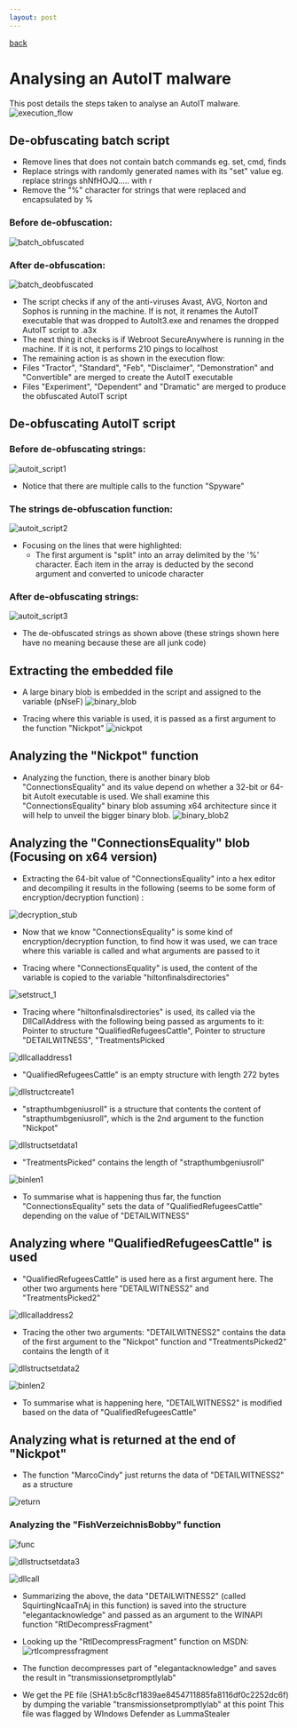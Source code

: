 ```yaml
---
layout: post
---
```


[back](./)

# Analysing an AutoIT malware

This post details the steps taken to analyse an AutoIT malware.
![execution_flow](/assets/images/autoit_malware/autoit_execution_flow.png)

## De-obfuscating batch script 
* Remove lines that does not contain batch commands eg. set, cmd, finds 
* Replace strings with randomly generated names with its "set" value eg. replace strings shNfHOJQ..... with r
* Remove the "%" character for strings that were replaced and encapsulated by %

### Before de-obfuscation:
![batch_obfuscated](/assets/images/autoit_malware/autoit_batch_obf.png)

### After de-obfuscation:
![batch_deobfuscated](/assets/images/autoit_malware/autoit_batch_deobf.png)

* The script checks if any of the anti-viruses Avast, AVG, Norton and Sophos is running in the machine. If is not, it renames the AutoIT executable that was dropped to AutoIt3.exe and renames the dropped AutoIT script to .a3x
* The next thing it checks is if Webroot SecureAnywhere is running in the machine. If it is not, it performs 210 pings to localhost
* The remaining action is as shown in the execution flow:
* Files "Tractor", "Standard", "Feb", "Disclaimer", "Demonstration" and "Convertible" are merged to create the AutoIT executable
* Files "Experiment", "Dependent" and "Dramatic" are merged to produce the obfuscated AutoIT script

## De-obfuscating AutoIT script

### Before de-obfuscating strings:
![autoit_script1](/assets/images/autoit_malware/autoit_script1.png)

* Notice that there are multiple calls to the function "Spyware"

### The strings de-obfuscation function:
![autoit_script2](/assets/images/autoit_malware/autoit_script2.png)

* Focusing on the lines that were highlighted:
	* The first argument is "split" into an array delimited by the '%' character. Each item in the array is deducted by the second argument and converted to unicode character

### After de-obfuscating strings:
![autoit_script3](/assets/images/autoit_malware/autoit_script3.png)

* The de-obfuscated strings as shown above (these strings shown here have no meaning because these are all junk code)

## Extracting the embedded file

* A large binary blob is embedded in the script and assigned to the variable (pNseF)
![binary_blob](/assets/images/autoit_malware/binary_blob.png)

* Tracing where this variable is used, it is passed as a first argument to the function "Nickpot"
![nickpot](/assets/images/autoit_malware/nickpot.png)

## Analyzing the "Nickpot" function

* Analyzing the function, there is another binary blob "ConnectionsEquality" and its value depend on whether a 32-bit or 64-bit AutoIt executable is used. We shall examine this "ConnectionsEquality" binary blob assuming x64 architecture since it will help to unveil the bigger binary blob.
![binary_blob2](/assets/images/autoit_malware/binary_blob2.png)

## Analyzing the "ConnectionsEquality" blob (Focusing on x64 version)

* Extracting the 64-bit value of "ConnectionsEquality" into a hex editor and decompiling it results in the following (seems to be some form of 
encryption/decryption function) :

![decryption_stub](/assets/images/autoit_malware/decryption_stub.png)

* Now that we know "ConnectionsEquality" is some kind of encryption/decryption function, to find how it was used, we can trace where this variable is called and what arguments are passed to it

* Tracing where "ConnectionsEquality" is used, the content of the variable is copied to the variable "hiltonfinalsdirectories"

![setstruct_1](/assets/images/autoit_malware/setstruct_1.png)

* Tracing where "hiltonfinalsdirectories" is used, its called via the DllCallAddress with the following being passed as arguments to it: Pointer to 
structure "QualifiedRefugeesCattle", Pointer to structure "DETAILWITNESS", "TreatmentsPicked

![dllcalladdress1](/assets/images/autoit_malware/dllcalladdress1.png)

* "QualifiedRefugeesCattle" is an empty structure with length 272 bytes

![dllstructcreate1](/assets/images/autoit_malware/dllstructcreate1.png)

* "strapthumbgeniusroll" is a structure that contents the content of "strapthumbgeniusroll", which is the 2nd argument to the function "Nickpot"

![dllstructsetdata1](/assets/images/autoit_malware/dllstructsetdata1.png)

* "TreatmentsPicked" contains the length of "strapthumbgeniusroll"

![binlen1](/assets/images/autoit_malware/binlen1.png)

* To summarise what is happening thus far, the function "ConnectionsEquality" sets the data of "QualifiedRefugeesCattle" depending 
on the value of "DETAILWITNESS"

## Analyzing where "QualifiedRefugeesCattle" is used

* "QualifiedRefugeesCattle" is used here as a first argument here. The other two arguments here "DETAILWITNESS2" and "TreatmentsPicked2"

![dllcalladdress2](/assets/images/autoit_malware/dllcalladdress2.png)

* Tracing the other two arguments: "DETAILWITNESS2" contains the data of the first argument to the "Nickpot" function and "TreatmentsPicked2" 
contains the length of it

![dllstructsetdata2](/assets/images/autoit_malware/dllstructsetdata2.png)

![binlen2](/assets/images/autoit_malware/binlen2.png)

* To summarise what is happening here, "DETAILWITNESS2" is modified based on the data of "QualifiedRefugeesCattle"

## Analyzing what is returned at the end of "Nickpot"

* The function "MarcoCindy" just returns the data of "DETAILWITNESS2" as a structure

![return](/assets/images/autoit_malware/return.png)

### Analyzing the "FishVerzeichnisBobby" function

![func](/assets/images/autoit_malware/func.png)

![dllstructsetdata3](/assets/images/autoit_malware/dllstructsetdata3.png)

![dllcall](/assets/images/autoit_malware/dllcall.png)

* Summarizing the above, the data "DETAILWITNESS2" (called SquirtingNcaaTnAj in this function) is saved into the structure  "elegantacknowledge" and passed as an argument to the WINAPI function "RtlDecompressFragment"

* Looking up the "RtlDecompressFragment" function on MSDN:
![rtlcompressfragment](/assets/images/autoit_malware/rtlcompressfragment.png)


* The function decompresses part of "elegantacknowledge" and saves the result in "transmissionsetpromptlylab"
* We get the PE file (SHA1:b5c8cf1839ae8454711885fa8116df0c2252dc6f) by dumping the variable "transmissionsetpromptlylab" at this point
This file was flagged by WIndows Defender as LummaStealer
